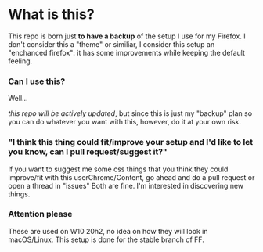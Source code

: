 # What is this?

This repo is born just **to have a backup** of the setup I use for my Firefox. 
I don't consider this a "theme" or similiar, I consider this setup an "enchanced firefox": it has some improvements while keeping the default feeling.

### Can I use this?

Well...

_this repo will be actively updated_, but since this is just my "backup" plan so you can do whatever you want with this, however, do it at your own risk.

### "I think this thing could fit/improve your setup and I'd like to let you know, can I pull request/suggest it?"
If you want to suggest me some css things that you think they could improve/fit with this userChrome/Content, go ahead and do a pull request or open a thread in "issues" Both are fine. 
I'm interested in discovering new things.

### Attention please

These are used on W10 20h2, no idea on how they will look in macOS/Linux.
This setup is done for the stable branch of FF.

